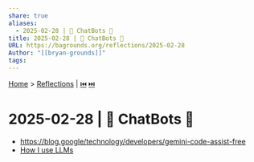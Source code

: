 ```yaml
---
share: true
aliases:
  - 2025-02-28 | 💬 ChatBots 🤖
title: 2025-02-28 | 💬 ChatBots 🤖
URL: https://bagrounds.org/reflections/2025-02-28
Author: "[[bryan-grounds]]"
tags: 
---
```

[Home](../index.md) > [Reflections](./index.md) | [⏮️](./2025-02-26.md) [⏭️](./2025-03-01.md)  
# 2025-02-28 | 💬 ChatBots 🤖  
- https://blog.google/technology/developers/gemini-code-assist-free  
- [How I use LLMs](../videos/how-i-use-llms.md)  
